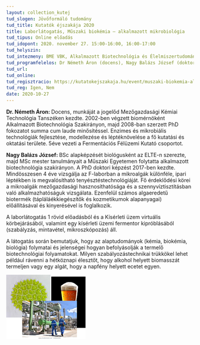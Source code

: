 ```yaml
---
layout: collection_kutej
tud_slogen: Jövőformáló tudomány
tud_title: Kutatók éjszakája 2020
title: Laborlátogatás, Műszaki biokémia – alkalmazott mikrobiológia
tud_tipus: Online előadás
tud_idopont: 2020. november 27. 15:00-16:00, 16:00-17:00
tud_helyszin:
tud_intezmeny: BME VBK, Alkalmazott Biotechnológia és Élelmiszertudományi tanszék
tud_programfelelos: Dr Németh Áron (docens), Nagy Balázs József (doktoráns)
tud_url:
tud_online:
tud_regisztracio: https://kutatokejszakaja.hu/event/muszaki-biokemia-alkalmazott-mikrobiologia
tud_reg: Igen, Nem
date: 2020-10-27
---
```


<b>Dr. Németh Áron: </b>Docens, munkáját a jogelőd Mezőgazdasági Kémiai Technológia Tanszéken kezdte. 2002-ben végzett biomérnöként Alkalmazott Biotechnológia Szakirányon, majd 2008-ban szerzett PhD fokozatot summa cum laude minősítéssel. Enzimes és mikrobiális technológiák fejlesztése, modellezése és léptéknövelése a fő kutatási és oktatási területe. 5éve vezeti a Fermentációs Félüzemi Kutató csoportot.

<b>Nagy Balázs József: </b>BSc alapképzését biológusként az ELTE-n szerezte, majd MSc mester tanulmányait a Műszaki Egyetemen folytatta alkalmazott biotechnológia szakirányon. A PhD doktori képzést 2017-ben kezdte. Mindösszesen 4 éve vizsgálja az F-laborban a mikroalgák különféle, ipari léptékben is megvalósítható tenyésztéstechnológiáját. Fő érdeklődési körei a mikroalgák mezőgazdasági hasznosíthatósága és a szennyvíztisztításban való alkalmazhatóságuk vizsgálata. Ezenfelül számos algaeredetű biotermék (tápláláékkiegészítők és kozmetikumok alapanyagai) előállításával és kinyerésével is foglalkozik.

A laborlátogatás 1 rövid előadásból és a Kísérleti üzem virtuális körbejárásából, valamint egy kísérleti üzemi fermentor kipróblásából (szabályzás, mintavétel, mikroszkópozás) áll. 

A látogatás során bemutatjuk, hogy az alaptudományok (kémia, biokémia, biológia) folymatai és jelenségei hogyan befolyásolják a termelő biotechnológiai folyamatokat. Milyen szabályozástechnikai trükkökel lehet például rávenni a hétköznapi élesztőt, hogy alkohol helyett biomasszát termeljen vagy egy algát, hogy a napfény helyett ecetet egyen.

<img src="images/muszaki_biokemia.png" max-width="500" class="center"> 
